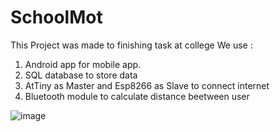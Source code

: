 # SchoolMot
This Project was made to finishing task at college
We use :
1. Android app for mobile app.
2. SQL database to store data
3. AtTiny as Master and Esp8266 as Slave to connect internet
4. Bluetooth module to calculate distance beetween user

![image](https://user-images.githubusercontent.com/47443345/119500725-52629780-bd92-11eb-98d9-c7bf12dee377.png)
